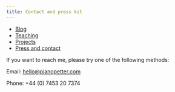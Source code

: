 ```yaml
---
title: Contact and press kit
---
```


<nav id="newnav">
               <ul id="flexnav">
                   <a class="navbutton " href="/"><li class="colorett"><span class="navbuttontext">Blog</span></li></a>
                   <a class="navbutton" href="/teaching"><li class="colortva"><span class="navbuttontext">Teaching</span></li></a>
                   <a class="navbutton" href="/previouswork"><li class="colorfem"><span class="navbuttontext">Projects</span></li></a>
                   <a class="navbutton active" href="/contactandpress"><li class="colorfyra"><span class="navbuttontext">Press and contact</span></li></a>
               </ul>
           </nav>

If you want to reach me, please try one of the following methods: 

Email: hello@pianopetter.com 

Phone: +44 (0) 7453 20 7374